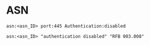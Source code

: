 # ASN

`asn:<asn_ID> port:445 Authentication:disabled`

`asn:<asn_ID> "authentication disabled" "RFB 003.008"`